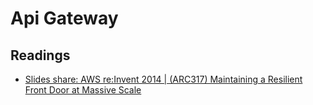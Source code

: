# Api Gateway

## Readings

* [Slides share: AWS re:Invent 2014 | (ARC317) Maintaining a Resilient Front Door at Massive Scale](https://www.youtube.com/watch?v=ZfYJHtVL1_w)
